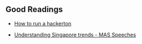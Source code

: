 ## Good Readings

- [How to run a hackerton](https://hackathon.guide/)

- [Understanding Singapore trends - MAS Speeches](http://www.mas.gov.sg/News-and-Publications/Speeches-and-Monetary-Policy-Statements/Speeches.aspx)